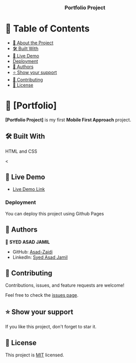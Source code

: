 <a name="readme-top"></a>


<div align="center">
<h3><b>Portfolio Project</b></h3>

</div>

<!-- TABLE OF CONTENTS -->

# 📗 Table of Contents

- [📖 About the Project](#about-project)
- [🛠 Built With](#built-with)
- [🚀 Live Demo](#live-demo)
- [Deployment](#deployment)
- [👥 Authors](#authors)
- [⭐️ Show your support](#support)
- [🤝 Contributing](#contributing)
- [📝 License](#license)

<!-- PROJECT DESCRIPTION -->

# 📖 [Portfolio] <a name="Portfolio Project"></a>


**[Portfolio Project]** is my first **Mobile First Approach** project.

## 🛠 Built With <a name="built-with"></a>
HTML and CSS


<

## 🚀 Live Demo <a name="live-demo"></a>


- [Live Demo Link](https://asad-zaidi.github.io/Portfolio-Bootstrap/)




### Deployment

You can deploy this project using Github Pages




## 👥 Authors <a name="authors"></a>


👤 **SYED ASAD JAMIL**

- GitHub: [Asad-Zaidi](https://github.com/Asad-Zaidi)
- LinkedIn: [Syed Asad Jamil](https://www.linkedin.com/in/syed-asad-jamil-41a669261/?lipi=urn%3Ali%3Apage%3Ad_flagship3_feed%3B180xZ18hRKuPH1pulTjiSg%3D%3D)

## 🤝 Contributing <a name="contributing"></a>

Contributions, issues, and feature requests are welcome!

Feel free to check the [issues page](../../issues/).


<!-- SUPPORT -->

## ⭐️ Show your support <a name="support"></a>


If you like this project, don't forget to star it.


<!-- ACKNOWLEDGEMENTS -->


## 📝 License <a name="license"></a>

This project is [MIT](./LICENSE) licensed.